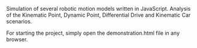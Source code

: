 Simulation of several robotic motion models written in JavaScript. Analysis of the Kinematic Point, Dynamic Point, Differential Drive and Kinematic Car scenarios.

For starting the project, simply open the demonstration.html file in any browser.
